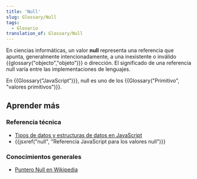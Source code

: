 ```yaml
---
title: 'Null'
slug: Glossary/Null
tags:
  - Glosario
translation_of: Glossary/Null
---
```


En ciencias informáticas, un valor **null** representa una referencia que apunta, generalmente intencionadamente, a una inexistente o inválido {{glossary("objecto","objeto")}} o dirección. El significado de una referencia null varía entre las implementaciones de lenguajes.

En {{Glossary("JavaScript")}}, null es uno de los {{Glossary("Primitivo", "valores primitivos")}}.

## Aprender más

### Referencia técnica

- [Tipos de datos y estructuras de datos en JavaScript](/es/docs/Web/JavaScript/Data_structures)
- {{jsxref("null", "Referencia JavaScript para los valores null")}}

### Conocimientos generales

- [Puntero Null en Wikipedia](https://es.wikipedia.org/wiki/Puntero_%28inform%C3%A1tica%29#Puntero_nulo)
